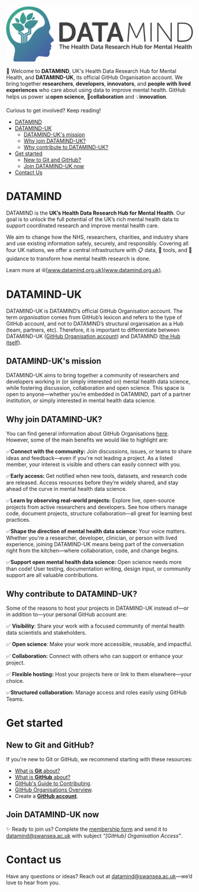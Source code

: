 ![plot](../img/DATAMIND_logo.jpg)

:wave: Welcome to **DATAMIND**, UK's Health Data Research Hub for Mental Health, and **DATAMIND-UK**, its official GitHub Organisation account. We bring together **researchers**, **developers**, **innovators**, and **people with lived experiences** who care about using data to improve mental health. GitHub helps us power :bar_chart:**open science**, :handshake:**collaboration** and :bulb:**innovation**.

Curious to get involved? Keep reading!

- [DATAMIND](#datamind)
- [DATAMIND-UK](#datamind-uk)
  - [DATAMIND-UK's mission](#datamind-uks-mission)
  - [Why join DATAMIND-UK?](#why-join-datamind-uk)
  - [Why contribute to DATAMIND-UK?](#why-contribute-to-datamind-uk)
- [Get started](#get-started)
  - [New to Git and GitHub?](#new-to-git-and-github)
  - [Join DATAMIND-UK now](#join-datamind-uk-now)
- [Contact Us](#contact-us)

# DATAMIND 
DATAMIND is the **UK’s Health Data Research Hub for Mental Health**. Our goal is to unlock the full potential of the UK’s rich mental health data to support coordinated research and improve mental health care.

We aim to change how the NHS, researchers, charities, and industry share and use existing information safely, securely, and responsibly. Covering all four UK nations, we offer a central infrastructure with :clipboard: data, :wrench: tools, and :bookmark_tabs: guidance to transform how mental health research is done.

Learn more at :globe_with_meridians:[www.datamind.org.uk](www.datamind.org.uk).


# DATAMIND-UK

DATAMIND-UK is DATAMIND’s official GitHub Organisation account. The term *organisation* comes from GitHub’s lexicon and refers to the type of GitHub account, and not to DATAMIND’s structural organisation as a Hub (team, partners, etc). Therefore, it is important to differentiate between DATAMIND-UK ([GitHub Organisation account](https://github.com/DATAMIND-UK)) and DATAMIND ([the Hub itself](https://datamind.org.uk/about-us/)).

## DATAMIND-UK's mission

DATAMIND-UK aims to bring together a community of researchers and developers working in (or simply interested on) mental health data science, while fostering discussion, collaboration and open science. This space is open to anyone—whether you’re embedded in DATAMIND, part of a partner institution, or simply interested in mental health data science.

## Why join DATAMIND-UK?

You can find general information about GitHub Organisations [here](https://docs.github.com/en/organisations/collaborating-with-groups-in-organisations/about-organisations). However, some of the main benefits we would like to highlight are:

:white_check_mark:**Connect with the community:** Join discussions, issues, or teams to share ideas and feedback—even if you're not leading a project. As a listed member, your interest is visible and others can easily connect with you.

:white_check_mark:**Early access:** Get notified when new tools, datasets, and research code are released. Access resources before they’re widely shared, and stay ahead of the curve in mental health data science.

:white_check_mark:**Learn by observing real-world projects:** Explore live, open-source projects from active researchers and developers. See how others manage code, document projects, structure collaboration—all great for learning best practices.

:white_check_mark:**Shape the direction of mental health data science:** Your voice matters. Whether you're a researcher, developer, clinician, or person with lived experience, joining DATAMIND-UK means being part of the conversation right from the kitchen—where collaboration, code, and change begins.

:white_check_mark:**Support open mental health data science:** Open science needs more than code! User testing, documentation writing, design input, or community support are all valuable contributions.

## Why contribute to DATAMIND-UK?

Some of the reasons to host your projects in DATAMIND-UK instead of—or in addition to—your personal GitHub account are:

:white_check_mark: **Visibility**: Share your work with a focused community of mental health data scientists and stakeholders.

:white_check_mark: **Open science**: Make your work more accessible, reusable, and impactful.

:white_check_mark: **Collaboration:** Connect with others who can support or enhance your project.

:white_check_mark: **Flexible hosting:** Host your projects here or link to them elsewhere—your choice.

:white_check_mark:**Structured collaboration:** Manage access and roles easily using GitHub Teams.

# Get started

## New to Git and GitHub?
If you're new to Git or GitHub, we recommend starting with these resources:
- [What is **Git** about?](https://git-scm.com/about/branching-and-merging)
- [What is **GitHub** about?](https://docs.github.com/en/get-started/start-your-journey/about-github-and-git)
- [GitHub's Guide to Contributing](https://docs.github.com/en/get-started/exploring-projects-on-github/contributing-to-a-project).
- [GitHub Organisations Overview](https://docs.github.com/en/organisations/collaborating-with-groups-in-organisations/about-organisations).
- Create a [**GitHub account**](https://docs.github.com/en/get-started/start-your-journey/creating-an-account-on-github).

## Join DATAMIND-UK now

:sparkles: Ready to join us? Complete the [membership form](https://github.com/DATAMIND-UK/.github/raw/refs/heads/main/docs/membership_form.docx) and send it to [datamind@swansea.ac.uk](mailto:datamind@swansea.ac.uk?subject=[GitHub]%20Organisation%20Access) with subject *“[GitHub] Organisation Access”*. 

# Contact us

Have any questions or ideas? Reach out at [datamind@swansea.ac.uk](mailto:datamind@swansea.ac.uk)—we’d love to hear from you.
